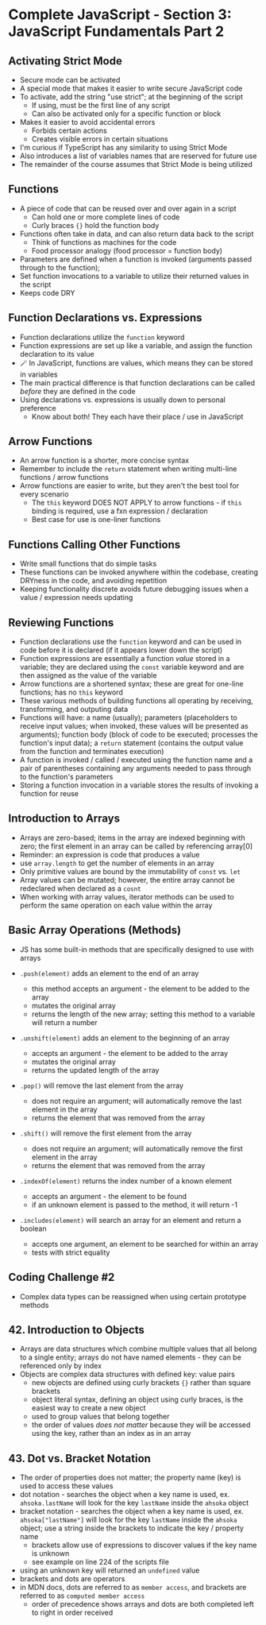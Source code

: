 # Complete JavaScript - Section 3: JavaScript Fundamentals Part 2

## Activating Strict Mode
* Secure mode can be activated
* A special mode that makes it easier to write secure JavaScript code
* To activate, add the string "use strict"; at the beginning of the script
  * If using, must be the first line of any script
  * Can also be activated only for a specific function or block
* Makes it easier to avoid accidental errors
  * Forbids certain actions
  * Creates visible errors in certain situations
* I'm curious if TypeScript has any similarity to using Strict Mode
* Also introduces a list of variables names that are reserved for future use
* The remainder of the course assumes that Strict Mode is being utilized

## Functions
* A piece of code that can be reused over and over again in a script
  * Can hold one or more complete lines of code
  * Curly braces `{}` hold the function body
* Functions often take in data, and can also return data back to the script
  * Think of functions as machines for the code
  * Food processor analogy (food processor = function body)
* Parameters are defined when a function is invoked (arguments passed through to the function);
* Set function invocations to a variable to utilize their returned values in the script
* Keeps code DRY

## Function Declarations vs. Expressions
* Function declarations utilize the `function` keyword
* Function expressions are set up like a variable, and assign the function declaration to its value
* 🪄 In JavaScript, functions are values, which means they can be stored in variables
* The main practical difference is that function declarations can be called *before* they are defined in the code
* Using declarations vs. expressions is usually down to personal preference
  * Know about both! They each have their place / use in JavaScript

## Arrow Functions
* An arrow function is a shorter, more concise syntax
* Remember to include the `return` statement when writing multi-line functions / arrow functions
* Arrow functions are easier to write, but they aren't the best tool for every scenario
  * The `this` keyword DOES NOT APPLY to arrow functions - if `this` binding is required, use a fxn expression / declaration
  * Best case for use is one-liner functions

## Functions Calling Other Functions
* Write small functions that do simple tasks
* These functions can be invoked anywhere within the codebase, creating DRYness in the code, and avoiding repetition
* Keeping functionality discrete avoids future debugging issues when a value / expression needs updating

## Reviewing Functions
* Function declarations use the `function` keyword and can be used in code before it is declared (if it appears lower down the script)
* Function expressions are essentially a function *value* stored in a variable; they are declared using the `const` variable keyword and are then assigned as the value of the variable
* Arrow functions are a shortened syntax; these are great for one-line functions; has no `this` keyword
* These various methods of building functions all operating by receiving, transforming, and outputing data
* Functions will have: a name (usually); parameters (placeholders to receive input values; when invoked, these values will be presented as arguments); function body (block of code to be executed; processes the function's input data); a `return` statement (contains the output value from the function and terminates execution)
* A function is invoked / called / executed using the function name and a pair of parentheses containing any arguments needed to pass through to the function's parameters
* Storing a function invocation in a variable stores the results of invoking a function for reuse

## Introduction to Arrays
* Arrays are zero-based; items in the array are indexed beginning with zero; the first element in an array can be called by referencing array[0]
* Reminder: an expression is code that produces a value
* use `array.length` to get the number of elements in an array
* Only primitive values are bound by the immutability of `const` vs. `let`
* Array values can be mutated; however, the entire array cannot be redeclared when declared as a `cosnt`
* When working with array values, iterator methods can be used to perform the same operation on each value within the array

## Basic Array Operations (Methods)
* JS has some built-in methods that are specifically designed to use with arrays
* `.push(element)` adds an element to the end of an array
  * this method accepts an argument - the element to be added to the array
  * mutates the original array
  * returns the length of the new array; setting this method to a variable will return a number

* `.unshift(element)` adds an element to the beginning of an array
  * accepts an argument - the element to be added to the array
  * mutates the original array
  * returns the updated length of the array

* `.pop()` will remove the last element from the array
  * does not require an argument; will automatically remove the last element in the array
  * returns the element that was removed from the array

* `.shift()` will remove the first element from the array
  * does not require an argument; will automatically remove the first element in the array
  * returns the element that was removed from the array

* `.indexOf(element)` returns the index number of a known element
  * accepts an argument - the element to be found
  * if an unknown element is passed to the method, it will return -1

* `.includes(element)` will search an array for an element and return a boolean
  * accepts one argument, an element to be searched for within an array
  * tests with strict equality

## Coding Challenge #2
* Complex data types can be reassigned when using certain prototype methods

## 42. Introduction to Objects
* Arrays are data structures which combine multiple values that all belong to a single entity; arrays do not have named elements - they can be referenced only by index
* Objects are complex data structures with defined key: value pairs
  * new objects are defined using curly brackets `{}` rather than square brackets
  * object literal syntax, defining an object using curly braces, is the easiest way to create a new object
  * used to group values that belong together
  * the order of values *does not matter* because they will be accessed using the key, rather than an index as in an array

## 43. Dot vs. Bracket Notation
* The order of properties does not matter; the property name (key) is used to access these values
* dot notation - searches the object when a key name is used, ex. `ahsoka.lastName` will look for the key `lastName` inside the `ahsoka` object
* bracket notation - searches the object when a key name is used, ex. `ahsoka["lastName"]` will look for the key `lastName` inside the `ahsoka` object; use a string inside the brackets to indicate the key / property name
  * brackets allow use of expressions to discover values if the key name is unknown
  * see example on line 224 of the scripts file
* using an unknown key will returned an `undefined` value
* brackets and dots are operators
* in MDN docs, dots are referred to as `member access`, and brackets are referred to as `computed member access`
  * order of precedence shows arrays and dots are both completed left to right in order received 
